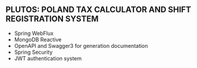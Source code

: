 ## PLUTOS: POLAND TAX CALCULATOR AND SHIFT REGISTRATION SYSTEM
* Spring WebFlux 
* MongoDB Reactive
* OpenAPI and Swagger3 for generation documentation
* Spring Security
* JWT authentication system